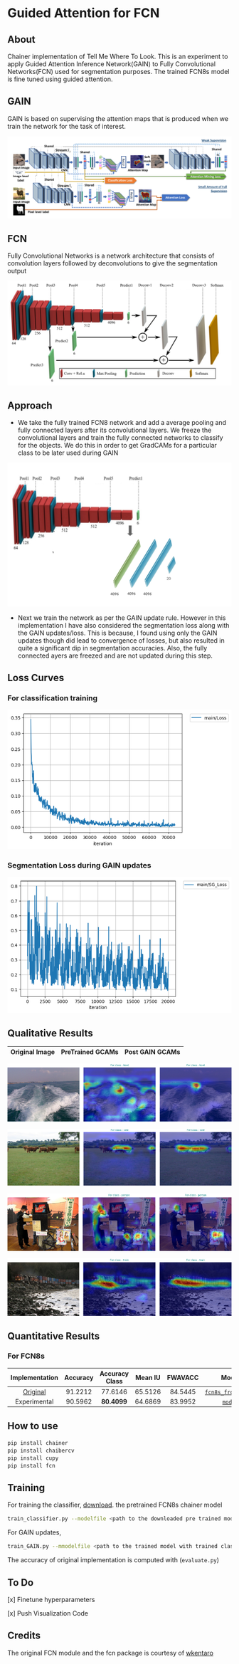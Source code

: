 # Guided Attention for FCN

## About
Chainer implementation of Tell Me Where To Look.
This is an experiment to apply Guided Attention Inference Network(GAIN) to Fully Convolutional Networks(FCN) used for segmentation purposes. The trained FCN8s model is fine tuned using guided attention.

## GAIN
 GAIN is based on supervising the attention maps that is produced when we train the network for
the task of interest.

![Image](media/gain.png)
## FCN
Fully Convolutional Networks is a network architecture that consists of convolution layers followed by deconvolutions to
give the segmentation output

![Image](media/fcn.png)
## Approach

* We take the fully trained FCN8 network and add a average pooling and fully connected layers after its convolutional layers. We freeze the convolutional layers and
train the fully connected networks to classify for the objects. We do this in order to get GradCAMs for a particular class to be later used during GAIN

![Image](media/modification.jpg)

* Next we train the network as per the GAIN update rule. However in this implementation I have also  considered the segmentation loss along with the
GAIN updates/loss. This is because, I found using only the GAIN updates though did lead to convergence of losses, but also resulted in quite a significant dip in segmentation accuracies. Also, the fully connected ayers are freezed and are not updated during this step.

## Loss Curves
### For classification training
![Image](media/classification_loss.png)

### Segmentation Loss during GAIN updates
![Image](media/sg_loss.png)


## Qualitative Results
| Original Image | PreTrained GCAMs | Post GAIN GCAMs |
|:-------------:|:--------:|:--------------:|
![Image](media/example2.png)

![Image](media/example3.png)

![Image](media/example4.png)

![Image](media/example5.png)


## Quantitative Results


### For FCN8s

| Implementation | Accuracy | Accuracy Class | Mean IU | FWAVACC | Model File |
|:--------------:|:--------:|:--------------:|:-------:|:-------:|:----------:|
| [Original](https://github.com/shelhamer/fcn.berkeleyvision.org/tree/master/voc-fcn8s) | 91.2212 | 77.6146 | 65.5126 | 84.5445 | [`fcn8s_from_caffe.npz`](https://drive.google.com/uc?id=0B9P1L--7Wd2vb0cxV0VhcG1Lb28) |
| Experimental| 90.5962 | **80.4099** | 64.6869 | 83.9952 | [`model.npz`]() |

## How to use
```bash
pip install chainer
pip install chaibercv
pip install cupy
pip install fcn
```
Training
--------
For training the classifier, <a href='https://drive.google.com/uc?id=0B9P1L--7Wd2vWG5MeUEwWmxudU0'>download</a>. the pretrained FCN8s chainer model
```bash
train_classifier.py --modelfile <path to the downloaded pre trained model>
```
For GAIN updates,
```bash
train_GAIN.py --mmodelfile <path to the trained model with trained classifier>
```

The accuracy of original implementation is computed with (`evaluate.py`)
## To Do
[x] Finetune hyperparameters

[x] Push Visualization Code

## Credits
The original FCN module and the fcn package is courtesy of <a href='https://github.com/wkentaro/fcn'>wkentaro</a>
